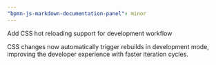 ```yaml
---
"bpmn-js-markdown-documentation-panel": minor
---
```


Add CSS hot reloading support for development workflow

CSS changes now automatically trigger rebuilds in development mode, improving the developer experience with faster iteration cycles.